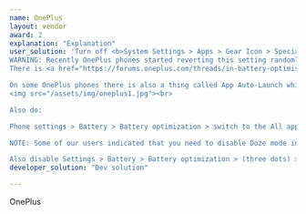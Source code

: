 ```yaml
---
name: OnePlus
layout: vendor
award: 2
explanation: "Explanation"
user_solution: 'Turn off <b>System Settings > Apps > Gear Icon > Special Access > Battery Optimization</b>.<br>
WARNING: Recently OnePlus phones started reverting this setting randomly for random apps. So you set it to be “not optimized”, and the next day it may be back to “optimized”. There is no workaround and you may have to check system settings every once in a while.
There is <a href="https://forums.oneplus.com/threads/in-battery-optimisation-apps-are-getting-automatically-switched-from-not-optimised-to-optimised.849162/">a bug report filed to OnePlus</a>.

On some OnePlus phones there is also a thing called App Auto-Launch which essentially prevents apps working in the background. Please disable it for [your app].
<img src="/assets/img/oneplus1.jpg"><br>

Also do:

Phone settings > Battery > Battery optimization > switch to the All apps list (Top menu) > Sleep > Don’t optimize

NOTE: Some of our users indicated that you need to disable Doze mode in Developer options.

Also disable Settings > Battery > Battery optimization > (three dots) > Enhanced optimization. This option may also be called Advanced optimisation.'
developer_solution: "Dev solution"

---
```


OnePlus